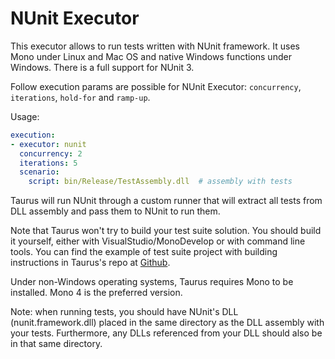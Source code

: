# NUnit Executor

This executor allows to run tests written with NUnit framework. It uses Mono under Linux and Mac OS
and native Windows functions under Windows. There is a full support for NUnit 3.

Follow execution params are possible for NUnit Executor: `concurrency`, `iterations`, `hold-for` and `ramp-up`.

Usage:
```yaml
execution:
- executor: nunit
  concurrency: 2
  iterations: 5
  scenario:
    script: bin/Release/TestAssembly.dll  # assembly with tests
```

Taurus will run NUnit through a custom runner that will extract all tests from DLL assembly
and pass them to NUnit to run them.

Note that Taurus won't try to build your test suite solution. You should build it yourself,
either with VisualStudio/MonoDevelop or with command line tools. You can find the example of
test suite project with building instructions in Taurus's repo at
[Github](https://github.com/Blazemeter/taurus/tree/master/examples/selenium/nunit/).

Under non-Windows operating systems, Taurus requires Mono to be installed. Mono 4 is the preferred
version.

Note: when running tests, you should have NUnit's DLL (nunit.framework.dll) placed in the same
directory as the DLL assembly with your tests. Furthermore, any DLLs referenced from your DLL should also be in that same directory. 
